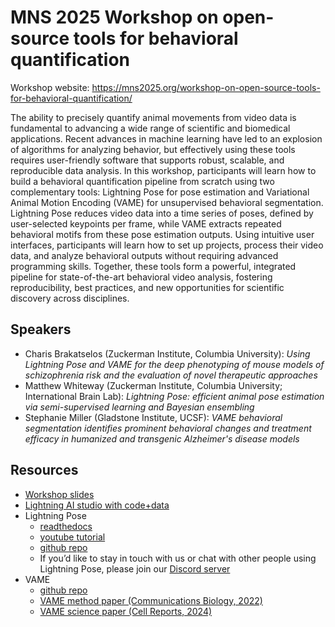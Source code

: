 # MNS 2025 Workshop on open-source tools for behavioral quantification

Workshop website: https://mns2025.org/workshop-on-open-source-tools-for-behavioral-quantification/

The ability to precisely quantify animal movements from video data is fundamental to advancing a wide range of scientific and biomedical applications. Recent advances in machine learning have led to an explosion of algorithms for analyzing behavior, but effectively using these tools requires user-friendly software that supports robust, scalable, and reproducible data analysis. In this workshop, participants will learn how to build a behavioral quantification pipeline from scratch using two complementary tools: Lightning Pose for pose estimation and Variational Animal Motion Encoding (VAME) for unsupervised behavioral segmentation. Lightning Pose reduces video data into a time series of poses, defined by user-selected keypoints per frame, while VAME extracts repeated behavioral motifs from these pose estimation outputs. Using intuitive user interfaces, participants will learn how to set up projects, process their video data, and analyze behavioral outputs without requiring advanced programming skills. Together, these tools form a powerful, integrated pipeline for state-of-the-art behavioral video analysis, fostering reproducibility, best practices, and new opportunities for scientific discovery across disciplines.

## Speakers

- Charis Brakatselos (Zuckerman Institute, Columbia University): _Using Lightning Pose and VAME for the deep phenotyping of mouse models of schizophrenia risk and the evaluation of novel therapeutic approaches_
- Matthew Whiteway (Zuckerman Institute, Columbia University; International Brain Lab): _Lightning Pose: efficient animal pose estimation via semi-supervised learning and Bayesian ensembling_
- Stephanie Miller (Gladstone Institute, UCSF): _VAME behavioral segmentation identifies prominent behavioral changes and treatment efficacy in humanized and transgenic Alzheimer's disease models_


## Resources

- [Workshop slides](http://bit.ly/4mRmIsT)
- [Lightning AI studio with code+data](https://lightning.ai/zuckerman-institute/studios/mns-2025-lp-vame-workshop)
- Lightning Pose
	- [readthedocs](https://pose-app.readthedocs.io/)
	- [youtube tutorial](https://www.youtube.com/playlist?list=PLc9j4PzJKWcdryQPuYULsTh-9qJKJoneL)
	- [github repo](https://github.com/Lightning-Universe/Pose-app)
	- If you’d like to stay in touch with us or chat with other people using Lightning Pose, please join our [Discord server](https://discord.gg/tDUPdRj4BM)
- VAME
	- [github repo](https://github.com/EthoML/VAME)
	- [VAME method paper (Communications Biology, 2022)](https://pmc.ncbi.nlm.nih.gov/articles/PMC9674640/)
	- [VAME science paper (Cell Reports, 2024)](https://pmc.ncbi.nlm.nih.gov/articles/PMC12010505/)

